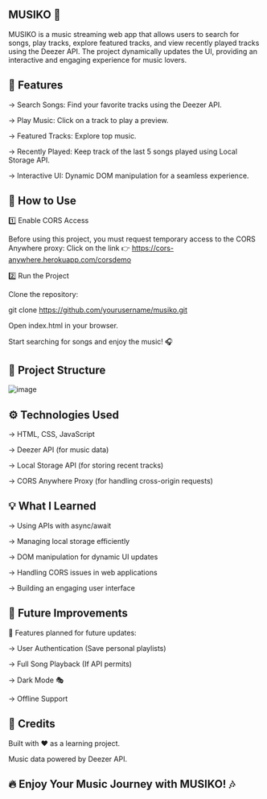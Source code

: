 MUSIKO 🎵
-

MUSIKO is a music streaming web app that allows users to search for songs, play tracks, explore featured tracks, and view recently played tracks using the Deezer API. The project dynamically updates the UI, providing an interactive and engaging experience for music lovers.


🚀 Features
-

-> Search Songs: Find your favorite tracks using the Deezer API.

-> Play Music: Click on a track to play a preview.

-> Featured Tracks: Explore top music.

-> Recently Played: Keep track of the last 5 songs played using Local Storage API.

-> Interactive UI: Dynamic DOM manipulation for a seamless experience.


📌 How to Use
-

1️⃣ Enable CORS Access

Before using this project, you must request temporary access to the CORS Anywhere proxy:
Click on the link 👉 https://cors-anywhere.herokuapp.com/corsdemo

2️⃣ Run the Project

Clone the repository:

git clone https://github.com/yourusername/musiko.git

Open index.html in your browser.

Start searching for songs and enjoy the music! 🎧


📂 Project Structure
-

![image](https://github.com/user-attachments/assets/6ef44a90-3c13-4804-8685-37d504900cde)



⚙️ Technologies Used
-

-> HTML, CSS, JavaScript

-> Deezer API (for music data)

-> Local Storage API (for storing recent tracks)

-> CORS Anywhere Proxy (for handling cross-origin requests)


💡 What I Learned
-

-> Using APIs with async/await

-> Managing local storage efficiently

-> DOM manipulation for dynamic UI updates

-> Handling CORS issues in web applications

-> Building an engaging user interface


🎯 Future Improvements
-

🚀 Features planned for future updates:

-> User Authentication (Save personal playlists)

-> Full Song Playback (If API permits)

-> Dark Mode 🎭

-> Offline Support


👏 Credits
-

Built with ❤️ as a learning project.

Music data powered by Deezer API.


🔥 Enjoy Your Music Journey with MUSIKO! 🎶
-
